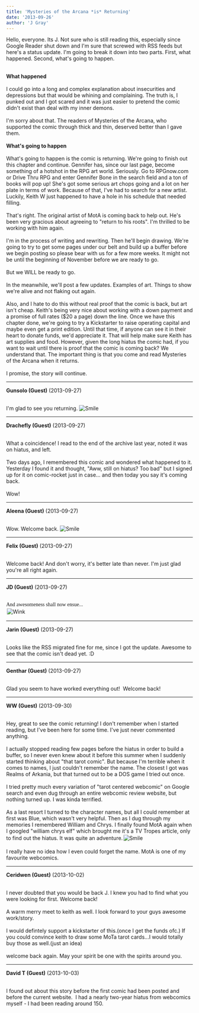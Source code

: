```yaml
---
title: 'Mysteries of the Arcana *is* Returning'
date: '2013-09-26'
author: 'J Gray'
---
```


Hello, everyone. Its J. Not sure who is still reading this, especially since Google Reader shut down and I'm sure that screwed with RSS feeds but here's a status update. I'm going to break it down into two parts. First, what happened. Second, what's going to happen.<div><br></div><div><b>What happened</b></div><div><b><br></b></div><div>I could go into a long and complex explanation about insecurities and depressions but that would be whining and complaining. The truth is, I punked out and I got scared and it was just easier to pretend the comic didn't exist than deal with my inner demons.&nbsp;</div><div><br></div><div>I'm sorry about that. The readers of Mysteries of the Arcana, who supported the comic through thick and thin, deserved better than I gave them.</div><div><br></div><div><b>What's going to happen</b></div><div><b><br></b></div><div>What's going to happen is the comic is returning. We're going to finish out this chapter and continue. Gennifer has, since our last page, become something of a hotshot in the RPG art world. Seriously. Go to RPGnow.com or Drive Thru RPG and enter Gennifer Bone in the search field and a ton of books will pop up! She's got some serious art chops going and a lot on her plate in terms of work. Because of that, I've had to search for a new artist. Luckily, Keith W just happened to have a hole in his schedule that needed filling.</div><div><br></div><div>That's right. The original artist of MotA is coming back to help out. He's been very gracious about agreeing to "return to his roots". I'm thrilled to be working with him again.</div><div><br></div><div>I'm in the process of writing and rewriting. Then he'll begin drawing. We're going to try to get some pages under our belt and build up a buffer before we begin posting so please bear with us for a few more weeks. It might not be until the beginning of November before we are ready to go.</div><div><br></div><div>But we WILL be ready to go.</div><div><br></div><div>In the meanwhile, we'll post a few updates. Examples of art. Things to show we're alive and not flaking out again.&nbsp;</div><div><br></div><div>Also, and I hate to do this without real proof that the comic is back, but art isn't cheap. Keith's being very nice about working with a down payment and a promise of full rates ($20 a page) down the line. Once we have this chapter done, we're going to try a Kickstarter to raise operating capital and maybe even get a print edition. Until that time, if anyone can see it in their heart to donate funds, we'd appreciate it. That will help make sure Keith has art supplies and food. However, given the long hiatus the comic had, if you want to wait until there is proof that the comic is coming back? We understand that. The important thing is that you come and read Mysteries of the Arcana when it returns.</div><div><br></div><div>I promise, the story will continue.</div>

---
**Gunsolo (Guest)** (2013-09-27)

<br> I'm glad to see you returning. <img src="/smilies/smile.gif" alt="Smile" border="0"><br>

---
**Drachefly (Guest)** (2013-09-27)

<br> What a coincidence! I read to the end of the archive last year, noted it was on hiatus, and left.
<br>
<br>Two days ago, I remembered this comic and wondered what happened to it. Yesterday I found it and thought, "Aww, still on hiatus? Too bad" but I signed up for it on comic-rocket just in case... and then today you say it's coming back.
<br>
<br>Wow!

---
**Aleena (Guest)** (2013-09-27)

<br> Wow. Welcome back. <img src="/smilies/smile.gif" alt="Smile" border="0">

---
**Felix (Guest)** (2013-09-27)

<br> Welcome back! And don't worry, it's better late than never. I'm just glad you're all right again.<br>

---
**JD (Guest)** (2013-09-27)

<br> <font face="Comic Sans MS">And awesomeness shall now ensue... </font><br><img alt=" Wink " src=" /smilies/wink1.gif " border="0" hspace="2" vspace="2"><br>

---
**Jarin (Guest)** (2013-09-27)

<br> Looks like the RSS migrated fine for me, since I got the update. Awesome to see that the comic isn't dead yet. :D

---
**Genthar (Guest)** (2013-09-27)

<br> Glad you seem to have worked everything out!&nbsp; Welcome back!<br>

---
**WW (Guest)** (2013-09-30)

<br> Hey, great to see the comic returning! I don't remember when I started reading, but I've been here for some time. I've just never commented anything.<br><br>I actually stopped reading few pages before the hiatus in order to build a buffer, so I never even knew about it before this summer when I suddenly started thinking about "that tarot comic". But because I'm terrible when it comes to names, I just couldn't remember the name. The closest I got was Realms of Arkania, but that turned out to be a DOS game I tried out once.<br><br>I tried pretty much every variation of "tarot centered webcomic" on Google search and even dug through an entire webcomic review website, but nothing turned up. I was kinda terrified.<br><br>As a last resort I turned to the character names, but all I could remember at first was Blue, which wasn't very helpful. Then as I dug through my memories I remembered William and Chrys. I finally found MotA again when I googled "william chrys elf" which brought me it's a TV Tropes article, only to find out the hiatus. It was quite an adventure.<img alt=" Smile " src=" /smilies/smile.gif " border="0" hspace="2" vspace="2"><br><br>I really have no idea how I even could forget the name. MotA is one of my favourite webcomics.<br>

---
**Ceridwen (Guest)** (2013-10-02)

<br> I never doubted that you would be back J. I knew you had to find what you were looking for first. Welcome back!<br><br>A warm merry meet to keith as well. I look forward to your guys awesome work/story.<br><br>I would defintely support a kickstarter of this.(once I get the funds ofc.) If you could convince keith to draw some MoTa tarot cards...I would totally buy those as well.(just an idea)<br><br>welcome back again. May your spirit be one with the spirits around you.<br>

---
**David T (Guest)** (2013-10-03)

<br> I found out about this story before the first comic had been posted and before the current website. &nbsp;I had a nearly two-year hiatus from webcomics myself - I had been reading around 150.

